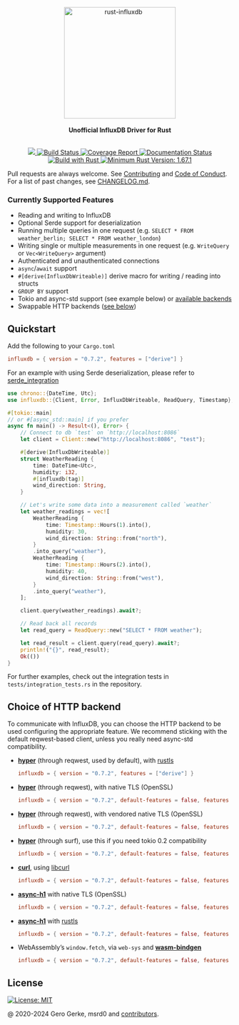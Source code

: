 <div align="center">
    <br/>
    <img
        alt="rust-influxdb"
        src="https://i.imgur.com/4k7l8XJ.png"
        width=250px />
    <br/>
    <br/>
    <strong>Unofficial InfluxDB Driver for Rust</strong>
</div>
<br/>
<p align="center">
    <a href="https://crates.io/crates/influxdb">
        <img src="https://img.shields.io/crates/v/influxdb.svg"/>
    </a>
    <a href="https://github.com/influxdb-rs/influxdb-rust/actions/workflows/rust.yml">
        <img src="https://github.com/influxdb-rs/influxdb-rust/actions/workflows/rust.yml/badge.svg" alt='Build Status' />
    </a>
    <a href="https://influxdb-rs.github.io/influxdb-rust/tarpaulin-report.html">
        <img src="https://influxdb-rs.github.io/influxdb-rust/coverage.svg" alt="Coverage Report" />
    </a>
    <a href="https://docs.rs/influxdb">
        <img src="https://docs.rs/influxdb/badge.svg" alt='Documentation Status' />
    </a>
    <a href="https://www.rust-lang.org/en-US/">
        <img src="https://img.shields.io/badge/Made%20with-Rust-orange.svg" alt='Build with Rust' />
    </a>
    <a href="https://github.com/rust-lang/rust/releases/tag/1.67.1">
        <img src="https://img.shields.io/badge/rustc-1.67.1+-yellow.svg" alt='Minimum Rust Version: 1.67.1' />
    </a>
</p>

Pull requests are always welcome. See [Contributing][__link0] and [Code of Conduct][__link1]. For a list of past changes, see [CHANGELOG.md][__link2].

### Currently Supported Features

* Reading and writing to InfluxDB
* Optional Serde support for deserialization
* Running multiple queries in one request (e.g. `SELECT * FROM weather_berlin; SELECT * FROM weather_london`)
* Writing single or multiple measurements in one request (e.g. `WriteQuery` or `Vec<WriteQuery>` argument)
* Authenticated and unauthenticated connections
* `async`/`await` support
* `#[derive(InfluxDbWriteable)]` derive macro for writing / reading into structs
* `GROUP BY` support
* Tokio and async-std support (see example below) or [available backends][__link3]
* Swappable HTTP backends ([see below](#Choice-of-HTTP-backend))

## Quickstart

Add the following to your `Cargo.toml`

```toml
influxdb = { version = "0.7.2", features = ["derive"] }
```

For an example with using Serde deserialization, please refer to [serde_integration][__link4]

```rust
use chrono::{DateTime, Utc};
use influxdb::{Client, Error, InfluxDbWriteable, ReadQuery, Timestamp};

#[tokio::main]
// or #[async_std::main] if you prefer
async fn main() -> Result<(), Error> {
    // Connect to db `test` on `http://localhost:8086`
    let client = Client::new("http://localhost:8086", "test");

    #[derive(InfluxDbWriteable)]
    struct WeatherReading {
        time: DateTime<Utc>,
        humidity: i32,
        #[influxdb(tag)]
        wind_direction: String,
    }

    // Let's write some data into a measurement called `weather`
    let weather_readings = vec![
        WeatherReading {
            time: Timestamp::Hours(1).into(),
            humidity: 30,
            wind_direction: String::from("north"),
        }
        .into_query("weather"),
        WeatherReading {
            time: Timestamp::Hours(2).into(),
            humidity: 40,
            wind_direction: String::from("west"),
        }
        .into_query("weather"),
    ];

    client.query(weather_readings).await?;

    // Read back all records
    let read_query = ReadQuery::new("SELECT * FROM weather");

    let read_result = client.query(read_query).await?;
    println!("{}", read_result);
    Ok(())
}
```

For further examples, check out the integration tests in `tests/integration_tests.rs`
in the repository.

## Choice of HTTP backend

To communicate with InfluxDB, you can choose the HTTP backend to be used configuring the appropriate feature. We recommend sticking with the default reqwest-based client, unless you really need async-std compatibility.

* **[hyper][__link5]** (through reqwest, used by default), with [rustls][__link6]
  ```toml
  influxdb = { version = "0.7.2", features = ["derive"] }
  ```

* **[hyper][__link7]** (through reqwest), with native TLS (OpenSSL)
  ```toml
  influxdb = { version = "0.7.2", default-features = false, features = ["derive", "serde", "reqwest-client-native-tls"] }
  ```

* **[hyper][__link8]** (through reqwest), with vendored native TLS (OpenSSL)
  ```toml
  influxdb = { version = "0.7.2", default-features = false, features = ["derive", "serde", "reqwest-client-native-tls-vendored"] }
  ```

* **[hyper][__link9]** (through surf), use this if you need tokio 0.2 compatibility
  ```toml
  influxdb = { version = "0.7.2", default-features = false, features = ["derive", "serde", "hyper-client"] }
  ```

* **[curl][__link10]**, using [libcurl][__link11]
  ```toml
  influxdb = { version = "0.7.2", default-features = false, features = ["derive", "serde", "curl-client"] }
  ```

* **[async-h1][__link12]** with native TLS (OpenSSL)
  ```toml
  influxdb = { version = "0.7.2", default-features = false, features = ["derive", "serde", "h1-client"] }
  ```

* **[async-h1][__link13]** with [rustls][__link14]
  ```toml
  influxdb = { version = "0.7.2", default-features = false, features = ["derive", "serde", "h1-client-rustls"] }
  ```

* WebAssembly’s `window.fetch`, via `web-sys` and **[wasm-bindgen][__link15]**
  ```toml
  influxdb = { version = "0.7.2", default-features = false, features = ["derive", "serde", "wasm-client"] }
  ```

## License

[![License: MIT](https://img.shields.io/badge/License-MIT-yellow.svg)][__link16]


@ 2020-2024 Gero Gerke, msrd0 and [contributors].

 [contributors]: https://github.com/influxdb-rs/influxdb-rust/graphs/contributors
 [__cargo_doc2readme_dependencies_info]: ggGkYW0CYXSEGzJ_QpW55zB1G0S-TER-rIfLG2gXv8EYBG3jG1nuXXn-kdx-YXKEG1LaAVLASZMqG5J2qfpyCvbMG_Rohh5BobOmG0DqLv5454SZYWSBgmhpbmZsdXhkYmUwLjcuMg
 [__link0]: https://github.com/influxdb-rs/influxdb-rust/blob/main/CONTRIBUTING.md
 [__link1]: https://github.com/influxdb-rs/influxdb-rust/blob/main/CODE_OF_CONDUCT.md
 [__link10]: https://github.com/alexcrichton/curl-rust
 [__link11]: https://curl.se/libcurl/
 [__link12]: https://github.com/http-rs/async-h1
 [__link13]: https://github.com/http-rs/async-h1
 [__link14]: https://github.com/ctz/rustls
 [__link15]: https://github.com/rustwasm/wasm-bindgen
 [__link16]: https://opensource.org/licenses/MIT
 [__link2]: https://github.com/influxdb-rs/influxdb-rust/blob/main/CHANGELOG.md
 [__link3]: https://github.com/influxdb-rs/influxdb-rust/blob/main/influxdb/Cargo.toml
 [__link4]: https://docs.rs/influxdb/0.7.2/influxdb/?search=integrations::serde_integration
 [__link5]: https://github.com/hyperium/hyper
 [__link6]: https://github.com/ctz/rustls
 [__link7]: https://github.com/hyperium/hyper
 [__link8]: https://github.com/hyperium/hyper
 [__link9]: https://github.com/hyperium/hyper

